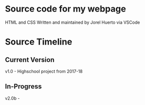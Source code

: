 # Source code for my webpage
HTML and CSS Written and maintained by Jorel Huerto via VSCode
# Source Timeline

## Current Version
v1.0 - Highschool project from 2017-18

## In-Progress 
v2.0b -